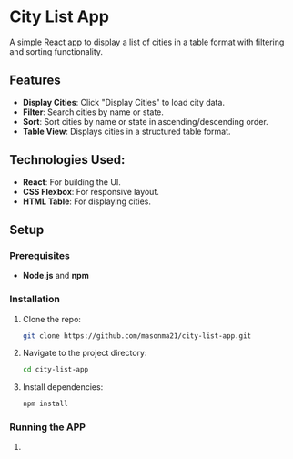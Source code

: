 # City List App

A simple React app to display a list of cities in a table format with filtering and sorting functionality.

## Features

- **Display Cities**: Click "Display Cities" to load city data.
- **Filter**: Search cities by name or state.
- **Sort**: Sort cities by name or state in ascending/descending order.
- **Table View**: Displays cities in a structured table format.

## Technologies Used:

- **React**: For building the UI.
- **CSS Flexbox**: For responsive layout.
- **HTML Table**: For displaying cities.

## Setup

### Prerequisites

- **Node.js** and **npm**

### Installation

1. Clone the repo:
   ```bash
   git clone https://github.com/masonma21/city-list-app.git
2. Navigate to the project directory:
    ```bash
    cd city-list-app
3. Install dependencies:
    ```bash
    npm install

### Running the APP

1. 


